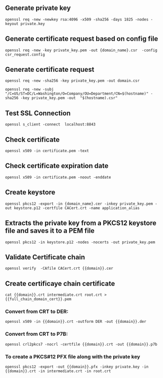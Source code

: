 ## Generate private key
```
openssl req -new -newkey rsa:4096 -x509 -sha256 -days 1825 -nodes -keyout private.key
```

## Generate certificate request based on config file
```
openssl req -new -key private_key.pem -out {domain_name}.csr  -config csr_request.config
```
## Generate certificate request
```
openssl req -new -sha256 -key private_key.pem -out domain.csr
```
```
openssl req -new -subj "/C=US/ST=DC/L=Washington/O=Company/OU=Department/CN=$(hostname)" -sha256 -key private_key.pem -out  "$(hostname).csr"
```
## Test SSL Connection
```
openssl s_client -connect  localhost:8843
```
## Check certificate
```
openssl x509 -in certificate.pem -text
```
## Check certificate expiration date
```
openssl x509 -in certificate.pem -noout -enddate
```
## Create keystore
```
openssl pkcs12 -export -in {domain_name}.cer -inkey private_key.pem -out keystore.p12 -certfile CACert.crt -name application_alias
```
## Extracts the private key from a PKCS12 keystore file and saves it to a PEM file
```
openssl pkcs12 -in keystore.p12 -nodes -nocerts -out private_key.pem
```
## Validate Certificate chain
```
openssl verify  -CAfile CACert.crt {{domain}}.cer
```
## Create certificaye chain certificate
```
cat {{domain}}.crt intermediate.crt root.crt > {{full_chain_domain_cert}}.pem
```

### Convert from CRT to DER: 
```
openssl x509 -in {{domain}}.crt -outform DER -out {{domain}}.der
```
### Convert from CRT to P7B: 
```
openssl crl2pkcs7 -nocrl -certfile {{domain}}.crt -out {{domain}}.p7b
```

### To create a PKCS#12 PFX file along with the private key
```
openssl pkcs12 -export -out {{domain}}.pfx -inkey private.key -in {{domain}}.crt -in intermediate.crt -in root.crt
```
